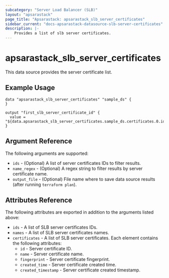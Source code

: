 ```yaml
---
subcategory: "Server Load Balancer (SLB)"
layout: "apsarastack"
page_title: "Apsarastack: apsarastack_slb_server_certificates"
sidebar_current: "docs-apsarastack-datasource-slb-server-certificates"
description: |-
    Provides a list of slb server certificates.
---
```

# apsarastack\_slb_server_certificates

This data source provides the server certificate list.

## Example Usage

```
data "apsarastack_slb_server_certificates" "sample_ds" {
}

output "first_slb_server_certificate_id" {
  value = "${data.apsarastack_slb_server_certificates.sample_ds.certificates.0.id}"
}
```

## Argument Reference

The following arguments are supported:

* `ids` - (Optional) A list of server certificates IDs to filter results.
* `name_regex` - (Optional) A regex string to filter results by server certificate name.
* `output_file` - (Optional) File name where to save data source results (after running `terraform plan`).


## Attributes Reference

The following attributes are exported in addition to the arguments listed above:

* `ids` - A list of SLB server certificates IDs.
* `names` - A list of SLB server certificates names.
* `certificates` - A list of SLB server certificates. Each element contains the following attributes:
  * `id` - Server certificate ID.
  * `name` - Server certificate name.
  * `fingerprint` - Server certificate fingerprint.
  * `created_time` - Server certificate created time.
  * `created_timestamp` - Server certificate created timestamp.
